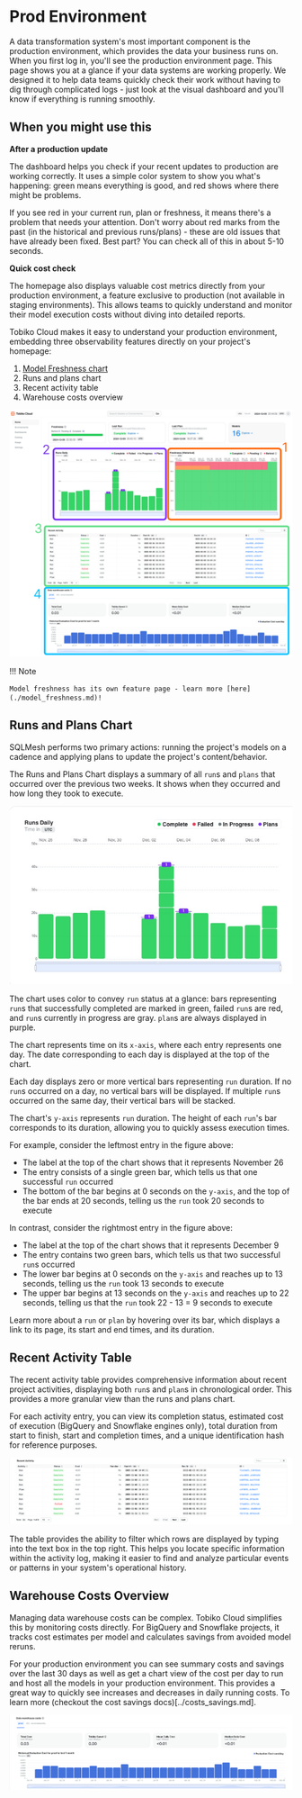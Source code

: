 # Prod Environment

A data transformation system's most important component is the production environment, which provides the data your business runs on. When you first log in, you'll see the production environment page. This page shows you at a glance if your data systems are working properly. We designed it to help data teams quickly check their work without having to dig through complicated logs - just look at the visual dashboard and you'll know if everything is running smoothly.

## When you might use this

**After a production update**

The dashboard helps you check if your recent updates to production are working correctly. It uses a simple color system to show you what's happening: green means everything is good, and red shows where there might be problems. 

If you see red in your current run, plan or freshness, it means there's a problem that needs your attention. Don't worry about red marks from the past (in the historical and previous runs/plans) - these are old issues that have already been fixed. Best part? You can check all of this in about 5-10 seconds.

**Quick cost check** 

The homepage also displays valuable cost metrics directly from your production environment, a feature exclusive to production (not available in staging environments). This allows teams to quickly understand and monitor their model execution costs without diving into detailed reports.

Tobiko Cloud makes it easy to understand your production environment, embedding three observability features directly on your project's homepage:

1. [Model Freshness chart](./model_freshness.md)
2. Runs and plans chart
3. Recent activity table
4. Warehouse costs overview

![tcloud prod env](./prod_environment/tcloud_prod_environment_labelled.png)

!!! Note

    Model freshness has its own feature page - learn more [here](./model_freshness.md)!

## Runs and Plans Chart

SQLMesh performs two primary actions: running the project's models on a cadence and applying plans to update the project's content/behavior.

The Runs and Plans Chart displays a summary of all `run`s and `plans` that occurred over the previous two weeks. It shows when they occurred and how long they took to execute.

![tcloud weekly runs](./prod_environment/weekly_runs.png)

The chart uses color to convey `run` status at a glance: bars representing `run`s that successfully completed are marked in green, failed `run`s are red, and `run`s currently in progress are gray. `plan`s are always displayed in purple.

The chart represents time on its `x-axis`, where each entry represents one day. The date corresponding to each day is displayed at the top of the chart.

Each day displays zero or more vertical bars representing `run` duration. If no `run`s occurred on a day, no vertical bars will be displayed. If multiple `run`s occurred on the same day, their vertical bars will be stacked.

The chart's `y-axis` represents `run` duration. The height of each `run`'s bar corresponds to its duration, allowing you to quickly assess execution times.

For example, consider the leftmost entry in the figure above:
- The label at the top of the chart shows that it represents November 26
- The entry consists of a single green bar, which tells us that one successful `run` occurred
- The bottom of the bar begins at 0 seconds on the `y-axis`, and the top of the bar ends at 20 seconds, telling us the `run` took 20 seconds to execute

In contrast, consider the rightmost entry in the figure above:
- The label at the top of the chart shows that it represents December 9
- The entry contains two green bars, which tells us that two successful `run`s occurred
- The lower bar begins at 0 seconds on the `y-axis` and reaches up to 13 seconds, telling us the `run` took 13 seconds to execute
- The upper bar begins at 13 seconds on the `y-axis` and reaches up to 22 seconds, telling us that the `run` took 22 - 13 = 9 seconds to execute

Learn more about a `run` or `plan` by hovering over its bar, which displays a link to its page, its start and end times, and its duration.

## Recent Activity Table

The recent activity table provides comprehensive information about recent project activities, displaying both `run`s and `plan`s in chronological order. This provides a more granular view than the runs and plans chart.

For each activity entry, you can view its completion status, estimated cost of execution (BigQuery and Snowflake engines only), total duration from start to finish, start and completion times, and a unique identification hash for reference purposes.

![tcloud recent activity](./prod_environment/recent_activity.png)

The table provides the ability to filter which rows are displayed by typing into the text box in the top right. This helps you locate specific information within the activity log, making it easier to find and analyze particular events or patterns in your system's operational history.

## Warehouse Costs Overview
Managing data warehouse costs can be complex. Tobiko Cloud simplifies this by monitoring costs directly. For BigQuery and Snowflake projects, it tracks cost estimates per model and calculates savings from avoided model reruns.

For your production environment you can see summary costs and savings over the last 30 days as well as get a chart view of the cost per day to run and host all the models in your production environment. This provides a great way to quickly see increases and decreases in daily running costs. To learn more (checkout the cost savings docs)[../costs_savings.md].

![tcloud recent activity](./prod_environment/costs.png)